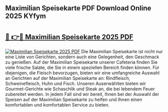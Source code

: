 ## Maximilian Speisekarte PDF Download Online 2025 KYfym

# <h2><a href="http://gc69ebp.nevu.top/?p=Maximilian+Speisekarte">🔗 👉🔴 Maximilian Speisekarte 2025 PDF</a></h2>

[![Maximilian Speisekarte 2025 PDF](https://i.imgur.com/dBaPXMq.png)](http://gc69ebp.nevu.top/?p=Maximilian+Speisekarte)
Die Maximilian Speisekarte ist nicht nur eine Liste von Gerichten, sondern auch eine Gelegenheit, den Geschmack zu genießen. Auf der Maximilian Speisekarte unserer Cafeteria finden Sie viele frische Salate, die Sie in einem speziellen Bereich finden können. Für diejenigen, die Fleisch bevorzugen, bieten wir eine umfangreiche Auswahl an Gerichten auf der Maximilian Speisekarte an: Rindfleisch, Schweinefleisch, Huhn und Fisch. Unseren Auserwählten bieten wir Gourmet-Gerichte wie Schaschlik und Steak an, die bei lebendem Feuer zubereitet werden. In jedem Fall sind wir bereit, Ihnen bei der Auswahl der Speisen auf der Maximilian Speisekarte zu helfen und Ihnen einen komfortablen und komfortablen Service zu bieten.
